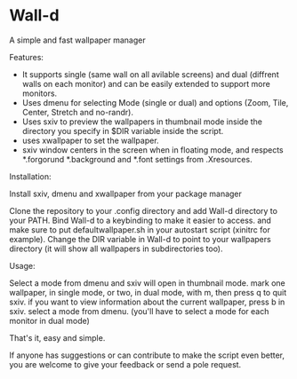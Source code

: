 # Wall-d
A simple and fast wallpaper manager

Features:
- It supports single (same wall on all avilable screens) and dual (diffrent walls on each monitor) and can be easily extended to support more monitors.
- Uses dmenu for selecting Mode (single or dual) and options (Zoom, Tile, Center, Stretch and no-randr).
- Uses sxiv to preview the wallpapers in thumbnail mode inside the directory you specify in $DIR variable inside the script. 
- uses xwallpaper to set the wallpaper.
- sxiv window centers in the screen when in floating mode, and respects *.forgorund *.background and *.font settings from .Xresources.

Installation:

Install sxiv, dmenu and xwallpaper from your package manager

Clone the repository to your .config directory and add Wall-d directory to your PATH. Bind Wall-d to a keybinding to make it easier to access. and make sure to put defaultwallpaper.sh in your autostart script (xinitrc for example).
Change the DIR variable in Wall-d to point to your wallpapers directory (it will show all wallpapers in subdirectories too).

Usage:

Select a mode from dmenu and sxiv will open in thumbnail mode. mark one wallpaper, in single mode, or two, in dual mode, with m, then press q to quit sxiv. if you want to view information about the current wallpaper, press b in sxiv. 
select a mode from dmenu. (you'll have to select a mode for each monitor in dual mode)

That's it, easy and simple. 

If anyone has suggestions or can contribute to make the script even better, you are welcome to give your feedback or send a pole request.
